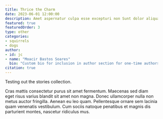 ```yaml
---
title: Thrice the Charm
date: 2023-06-01 12:00:00
description: Amet aspernatur culpa esse excepturi non Sunt dolor aliquam commodi voluptatum reprehenderit? Praesentium soluta vel illo tempora aperiam? Iure repellendus excepturi doloribus unde nostrum Accusamus hic iure id rem cum?
featured: true
featuredOrder: 3
type: other
categories:
- squirrels
- dogs
author:
- id: jc
- name: "Moacir Bastos Soares"
  bio: "Custom bio for inclusion in author section for one-time authors."
citation: true
---
```


Testing out the stories collection.

Cras mattis consectetur purus sit amet fermentum. Maecenas sed diam eget risus varius blandit sit amet non magna. Donec ullamcorper nulla non metus auctor fringilla. Aenean eu leo quam. Pellentesque ornare sem lacinia quam venenatis vestibulum. Cum sociis natoque penatibus et magnis dis parturient montes, nascetur ridiculus mus.

